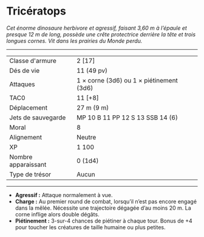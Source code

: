 # Tricératops


*Cet énorme dinosaure herbivore et agressif, faisant 3,60 m à l’épaule
et presque 12 m de long, possède une crête protectrice derrière la tête
et trois longues cornes. Vit dans les prairies du Monde perdu.*

-----

|                     |                                          |
| ------------------- | ---------------------------------------- |
| Classe d'armure     | 2 \[17\]                                 |
| Dés de vie          | 11 (49 pv)                               |
| Attaques            | 1 × corne (3d6) ou 1 × piétinement (3d6) |
| TAC0                | 11 \[+8\]                                |
| Déplacement         | 27 m (9 m)                               |
| Jets de sauvegarde  | MP 10 B 11 PP 12 S 13 SSB 14 (6)         |
| Moral               | 8                                        |
| Alignement          | Neutre                                   |
| XP                  | 1 100                                    |
| Nombre apparaissant | 0 (1d4)                                  |
| Type de trésor      | Aucun                                    |

-----

  - **Agressif :** Attaque normalement à vue.
  - **Charge :** Au premier round de combat, lorsqu’il n’est pas encore
    engagé dans la mêlée. Nécessite une trajectoire dégagée d’au moins
    20 m. La corne inflige alors double dégâts.
  - **Piétinement :** 3-sur-4 chances de piétiner à chaque tour. Bonus
    de +4 pour toucher les créatures de taille humaine ou plus petites.